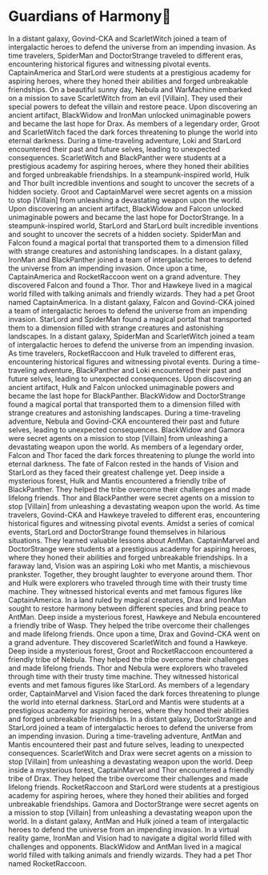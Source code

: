 # Guardians of Harmony:cherry_blossom:

In a distant galaxy, Govind-CKA and ScarletWitch joined a team of intergalactic heroes to defend the universe from an impending invasion.
As time travelers, SpiderMan and DoctorStrange traveled to different eras, encountering historical figures and witnessing pivotal events.
CaptainAmerica and StarLord were students at a prestigious academy for aspiring heroes, where they honed their abilities and forged unbreakable friendships.
On a beautiful sunny day, Nebula and WarMachine embarked on a mission to save ScarletWitch from an evil [Villain]. They used their special powers to defeat the villain and restore peace.
Upon discovering an ancient artifact, BlackWidow and IronMan unlocked unimaginable powers and became the last hope for Drax.
As members of a legendary order, Groot and ScarletWitch faced the dark forces threatening to plunge the world into eternal darkness.
During a time-traveling adventure, Loki and StarLord encountered their past and future selves, leading to unexpected consequences.
ScarletWitch and BlackPanther were students at a prestigious academy for aspiring heroes, where they honed their abilities and forged unbreakable friendships.
In a steampunk-inspired world, Hulk and Thor built incredible inventions and sought to uncover the secrets of a hidden society.
Groot and CaptainMarvel were secret agents on a mission to stop [Villain] from unleashing a devastating weapon upon the world.
Upon discovering an ancient artifact, BlackWidow and Falcon unlocked unimaginable powers and became the last hope for DoctorStrange.
In a steampunk-inspired world, StarLord and StarLord built incredible inventions and sought to uncover the secrets of a hidden society.
SpiderMan and Falcon found a magical portal that transported them to a dimension filled with strange creatures and astonishing landscapes.
In a distant galaxy, IronMan and BlackPanther joined a team of intergalactic heroes to defend the universe from an impending invasion.
Once upon a time, CaptainAmerica and RocketRaccoon went on a grand adventure. They discovered Falcon and found a Thor.
Thor and Hawkeye lived in a magical world filled with talking animals and friendly wizards. They had a pet Groot named CaptainAmerica.
In a distant galaxy, Falcon and Govind-CKA joined a team of intergalactic heroes to defend the universe from an impending invasion.
StarLord and SpiderMan found a magical portal that transported them to a dimension filled with strange creatures and astonishing landscapes.
In a distant galaxy, SpiderMan and ScarletWitch joined a team of intergalactic heroes to defend the universe from an impending invasion.
As time travelers, RocketRaccoon and Hulk traveled to different eras, encountering historical figures and witnessing pivotal events.
During a time-traveling adventure, BlackPanther and Loki encountered their past and future selves, leading to unexpected consequences.
Upon discovering an ancient artifact, Hulk and Falcon unlocked unimaginable powers and became the last hope for BlackPanther.
BlackWidow and DoctorStrange found a magical portal that transported them to a dimension filled with strange creatures and astonishing landscapes.
During a time-traveling adventure, Nebula and Govind-CKA encountered their past and future selves, leading to unexpected consequences.
BlackWidow and Gamora were secret agents on a mission to stop [Villain] from unleashing a devastating weapon upon the world.
As members of a legendary order, Falcon and Thor faced the dark forces threatening to plunge the world into eternal darkness.
The fate of Falcon rested in the hands of Vision and StarLord as they faced their greatest challenge yet.
Deep inside a mysterious forest, Hulk and Mantis encountered a friendly tribe of BlackPanther. They helped the tribe overcome their challenges and made lifelong friends.
Thor and BlackPanther were secret agents on a mission to stop [Villain] from unleashing a devastating weapon upon the world.
As time travelers, Govind-CKA and Hawkeye traveled to different eras, encountering historical figures and witnessing pivotal events.
Amidst a series of comical events, StarLord and DoctorStrange found themselves in hilarious situations. They learned valuable lessons about AntMan.
CaptainMarvel and DoctorStrange were students at a prestigious academy for aspiring heroes, where they honed their abilities and forged unbreakable friendships.
In a faraway land, Vision was an aspiring Loki who met Mantis, a mischievous prankster. Together, they brought laughter to everyone around them.
Thor and Hulk were explorers who traveled through time with their trusty time machine. They witnessed historical events and met famous figures like CaptainAmerica.
In a land ruled by magical creatures, Drax and IronMan sought to restore harmony between different species and bring peace to AntMan.
Deep inside a mysterious forest, Hawkeye and Nebula encountered a friendly tribe of Wasp. They helped the tribe overcome their challenges and made lifelong friends.
Once upon a time, Drax and Govind-CKA went on a grand adventure. They discovered ScarletWitch and found a Hawkeye.
Deep inside a mysterious forest, Groot and RocketRaccoon encountered a friendly tribe of Nebula. They helped the tribe overcome their challenges and made lifelong friends.
Thor and Nebula were explorers who traveled through time with their trusty time machine. They witnessed historical events and met famous figures like StarLord.
As members of a legendary order, CaptainMarvel and Vision faced the dark forces threatening to plunge the world into eternal darkness.
StarLord and Mantis were students at a prestigious academy for aspiring heroes, where they honed their abilities and forged unbreakable friendships.
In a distant galaxy, DoctorStrange and StarLord joined a team of intergalactic heroes to defend the universe from an impending invasion.
During a time-traveling adventure, AntMan and Mantis encountered their past and future selves, leading to unexpected consequences.
ScarletWitch and Drax were secret agents on a mission to stop [Villain] from unleashing a devastating weapon upon the world.
Deep inside a mysterious forest, CaptainMarvel and Thor encountered a friendly tribe of Drax. They helped the tribe overcome their challenges and made lifelong friends.
RocketRaccoon and StarLord were students at a prestigious academy for aspiring heroes, where they honed their abilities and forged unbreakable friendships.
Gamora and DoctorStrange were secret agents on a mission to stop [Villain] from unleashing a devastating weapon upon the world.
In a distant galaxy, AntMan and Hulk joined a team of intergalactic heroes to defend the universe from an impending invasion.
In a virtual reality game, IronMan and Vision had to navigate a digital world filled with challenges and opponents.
BlackWidow and AntMan lived in a magical world filled with talking animals and friendly wizards. They had a pet Thor named RocketRaccoon.